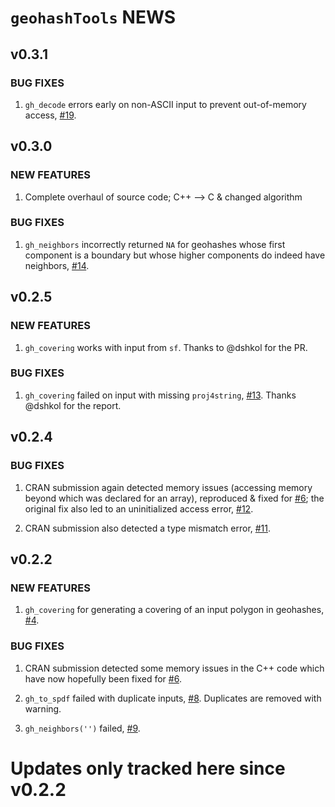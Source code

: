 # `geohashTools` NEWS

## v0.3.1

### BUG FIXES

 1. `gh_decode` errors early on non-ASCII input to prevent out-of-memory access, [#19](https://github.com/MichaelChirico/geohashTools/issues/19).

## v0.3.0

### NEW FEATURES

 1. Complete overhaul of source code; C++ --> C & changed algorithm
 
### BUG FIXES

 1. `gh_neighbors` incorrectly returned `NA` for geohashes whose first component is a boundary but whose higher components do indeed have neighbors, [#14](https://github.com/MichaelChirico/geohashTools/issues/14).

## v0.2.5

### NEW FEATURES

 1. `gh_covering` works with input from `sf`. Thanks to @dshkol for the PR.

### BUG FIXES

 1. `gh_covering` failed on input with missing `proj4string`, [#13](https://github.com/MichaelChirico/geohashTools/issues/13). Thanks @dshkol for the report.

## v0.2.4

### BUG FIXES

 1. CRAN submission again detected memory issues (accessing memory beyond which was declared for an array), reproduced & fixed for [#6](https://github.com/MichaelChirico/geohashTools/issues/6); the original fix also led to an uninitialized access error, [#12](https://github.com/MichaelChirico/geohashTools/issues/12).
 
 2. CRAN submission also detected a type mismatch error, [#11](https://github.com/MichaelChirico/geohashTools/issues/11).

## v0.2.2

### NEW FEATURES

 1. `gh_covering` for generating a covering of an input polygon in geohashes, [#4](https://github.com/MichaelChirico/geohashTools/issues/4).

### BUG FIXES

 1. CRAN submission detected some memory issues in the C++ code which have now hopefully been fixed for [#6](https://github.com/MichaelChirico/geohashTools/issues/6).
 
 2. `gh_to_spdf` failed with duplicate inputs, [#8](https://github.com/MichaelChirico/geohashTools/issues/8). Duplicates are removed with warning.
 
 3. `gh_neighbors('')` failed, [#9](https://github.com/MichaelChirico/geohashTools/issues/9).

# Updates only tracked here since v0.2.2
